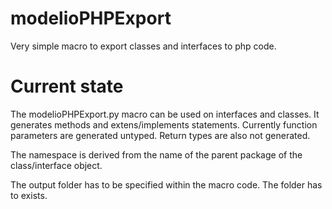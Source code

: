 # modelioPHPExport
Very simple macro to export classes and interfaces to php code.

# Current state
The modelioPHPExport.py macro can be used on interfaces and classes. It generates methods and extens/implements statements. 
Currently function parameters are generated untyped. Return types are also not generated.

The namespace is derived from the name of the parent package of the class/interface object.

The output folder has to be specified within the macro code. The folder has to exists.

